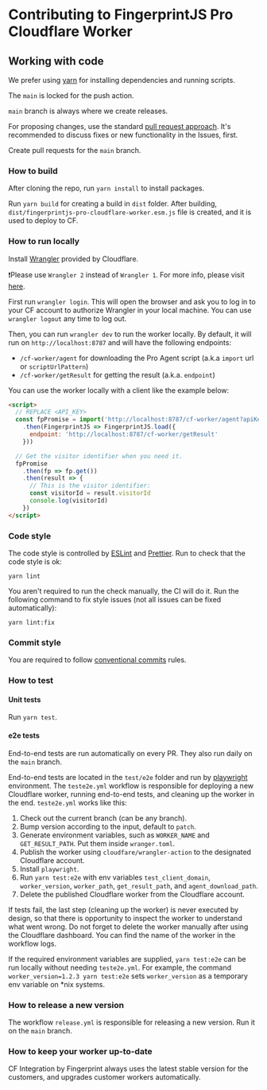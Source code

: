 # Contributing to FingerprintJS Pro Cloudflare Worker

## Working with code

We prefer using [yarn](https://yarnpkg.com/) for installing dependencies and running scripts.

The `main` is locked for the push action. 

`main` branch is always where we create releases.

For proposing changes, use the standard [pull request approach](https://docs.github.com/en/pull-requests/collaborating-with-pull-requests/proposing-changes-to-your-work-with-pull-requests/creating-a-pull-request). It's recommended to discuss fixes or new functionality in the Issues, first.

Create pull requests for the `main` branch.

### How to build
After cloning the repo, run `yarn install` to install packages.

Run `yarn build` for creating a build in `dist` folder. After building, `dist/fingerprintjs-pro-cloudflare-worker.esm.js` file is created, and it is used to deploy to CF.

### How to run locally

Install [Wrangler](https://developers.cloudflare.com/workers/get-started/guide/#1-install-wrangler-workers-cli) provided by Cloudflare.

❗Please use `Wrangler 2` instead of `Wrangler 1`. For more info, please visit [here](https://developers.cloudflare.com/workers/wrangler/compare-v1-v2/).

First run `wrangler login`. This will open the browser and ask you to log in to your CF account to authorize Wrangler in your local machine. You can use `wrangler logout` any time to log out.

Then, you can run `wrangler dev` to run the worker locally. By default, it will run on `http://localhost:8787` and will have the following endpoints:
- `/cf-worker/agent` for downloading the Pro Agent script (a.k.a `import` url or `scriptUrlPattern`)
- `/cf-worker/getResult` for getting the result (a.k.a. `endpoint`)

You can use the worker locally with a client like the example below:
```html
<script>
  // REPLACE <API_KEY>
  const fpPromise = import('http://localhost:8787/cf-worker/agent?apiKey=<API_KEY>') 
    .then(FingerprintJS => FingerprintJS.load({
      endpoint: 'http://localhost:8787/cf-worker/getResult'
    }))

  // Get the visitor identifier when you need it.
  fpPromise
    .then(fp => fp.get())
    .then(result => {
      // This is the visitor identifier:
      const visitorId = result.visitorId
      console.log(visitorId)
    })
</script>
```

### Code style

The code style is controlled by [ESLint](https://eslint.org/) and [Prettier](https://prettier.io/). Run to check that the code style is ok:
```shell
yarn lint
```

You aren't required to run the check manually, the CI will do it. Run the following command to fix style issues (not all issues can be fixed automatically):
```shell
yarn lint:fix
```

### Commit style

You are required to follow [conventional commits](https://www.conventionalcommits.org) rules.

### How to test

#### Unit tests

Run `yarn test`.

#### e2e tests

End-to-end tests are run automatically on every PR. They also run daily on the `main` branch.

End-to-end tests are located in the `test/e2e` folder and run by [playwright](https://github.com/microsoft/playwright) environment. 
The `teste2e.yml` workflow is responsible for deploying a new Cloudflare worker, running end-to-end tests, and cleaning up the worker in the end. `teste2e.yml` works like this:
1. Check out the current branch (can be any branch).
2. Bump version according to the input, default to `patch`.
3. Generate environment variables, such as `WORKER_NAME` and `GET_RESULT_PATH`. Put them inside `wranger.toml`.
4. Publish the worker using `cloudfare/wrangler-action` to the designated Cloudflare account.
5. Install `playwright`.
6. Run `yarn test:e2e` with env variables `test_client_domain`, `worker_version`, `worker_path`, `get_result_path`, and `agent_download_path`.
7. Delete the published Cloudflare worker from the Cloudflare account.

If tests fail, the last step (cleaning up the worker) is never executed by design, so that there is opportunity to inspect the worker to understand what went wrong.
Do not forget to delete the worker manually after using the Cloudflare dashboard. You can find the name of the worker in the workflow logs.

If the required environment variables are supplied, `yarn test:e2e` can be run locally without needing `teste2e.yml`. For example, the command `worker_version=1.2.3 yarn test:e2e` sets `worker_version` as a temporary env variable on *nix systems.

### How to release a new version

The workflow `release.yml` is responsible for releasing a new version. Run it on the `main` branch.

### How to keep your worker up-to-date

CF Integration by Fingerprint always uses the latest stable version for the customers, and upgrades customer workers automatically.
